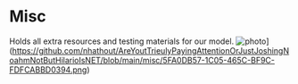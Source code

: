 # Misc
Holds all extra resources and testing materials for our model. 
![photo]([AreYoutTrieulyPayingAttentionOrJustJoshingNoahmNotButHilarioIsNET/misc/5FA0DB57-1C05-465C-BF9C-FDFCABBD0394.png)](https://github.com/nhathout/AreYoutTrieulyPayingAttentionOrJustJoshingNoahmNotButHilarioIsNET/blob/main/misc/5FA0DB57-1C05-465C-BF9C-FDFCABBD0394.png)
